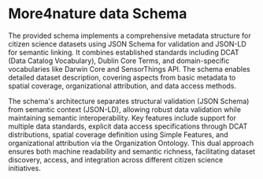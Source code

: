 # More4nature data Schema

The provided schema implements a comprehensive metadata structure for citizen science datasets using JSON Schema for validation and JSON-LD for semantic linking. It combines established standards including DCAT (Data Catalog Vocabulary), Dublin Core Terms, and domain-specific vocabularies like Darwin Core and SensorThings API. The schema enables detailed dataset description, covering aspects from basic metadata to spatial coverage, organizational attribution, and data access methods.

The schema's architecture separates structural validation (JSON Schema) from semantic context (JSON-LD), allowing robust data validation while maintaining semantic interoperability. Key features include support for multiple data standards, explicit data access specifications through DCAT distributions, spatial coverage definition using Simple Features, and organizational attribution via the Organization Ontology. This dual approach ensures both machine readability and semantic richness, facilitating dataset discovery, access, and integration across different citizen science initiatives.
